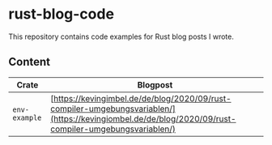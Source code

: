 # rust-blog-code

This repository contains code examples for Rust blog posts I wrote.

## Content

| Crate | Blogpost |
|-------|----------| 
| `env-example` | [https://kevingimbel.de/de/blog/2020/09/rust-compiler-umgebungsvariablen/](https://kevingiombel.de/de/blog/2020/09/rust-compiler-umgebungsvariablen/) | 